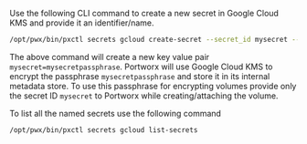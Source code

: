 Use the following CLI command to create a new secret in Google Cloud KMS and provide it an identifier/name.

```bash
/opt/pwx/bin/pxctl secrets gcloud create-secret --secret_id mysecret --passphrase mysecretpassphrase
```

The above command will create a new key value pair `mysecret=mysecretpassphrase`. Portworx will use Google Cloud KMS to encrypt the
passphrase `mysecretpassphrase` and store it in its internal metadata store. To use this passphrase for encrypting volumes provide only the secret ID `mysecret` to Portworx while creating/attaching the volume.

To list all the named secrets use the following command

```bash
/opt/pwx/bin/pxctl secrets gcloud list-secrets
```